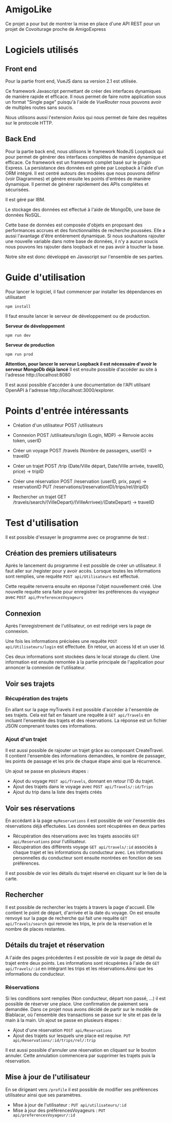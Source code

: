 # AmigoLike

Ce projet a pour but de montrer la mise en place d'une API REST pour un projet de Covoiturage proche de AmigoExpress

# Logiciels utilisés
## Front end
Pour la partie front end, VueJS dans sa version 2.1 est utilisée.

Ce framework Javascript permettant de créer des interfaces dynamiques de manière rapide et efficace.
Il nous permet de faire notre application sous un format "Single page" puisqu'à l'aide de *VueRouter* 
 nous pouvons avoir de multiples routes sans soucis.
 
 Nous utilisons aussi l'extension Axios qui nous permet de faire des requêtes sur le protocole HTTP.
 
 ## Back End
 Pour la partie back end, nous utilisons le framework NodeJS Loopback qui pour permet de générer des interfaces complêtes de manière dynamique et efficace.
 Ce framework est un framework complet basé sur le plugin Express.
 La persistance des données est gérée par Loopback à l'aide d'un ORM intégré.
 Il est centré autours des modèles que nous pouvons définir (voir Diagrammes) et génère ensuite les points d'entrées de manière dynamique.
 Il permet de générer rapidement des APIs complètes et sécurisées.
 
 Il est géré par IBM.
 
 
 Le stockage des données est effectué à l'aide de MongoDb, une base de données NoSQL.
 
 Cette base de données est composée d'objets en proposant des performances accrues et des fonctionnalités de recherche poussées.
 Elle a aussi l'avantage d'être entièrement dynamique. Si nous souhaitons rajouter une nouvelle variable dans notre base de données, il n'y a aucun soucis
 nous pouvons les rajouter dans loopback et ne pas avoir à toucher la base.
 
 Notre site est donc développé en Javascript sur l'ensemble de ses parties.
 
 
 # Guide d'utilisation
 Pour lancer le logiciel, il faut commencer par installer les dépendances en utilisatant
 
 `npm install`
 
 Il faut ensuite lancer le serveur de développement ou de production.
 
 **Serveur de développement**
 
 ``npm run dev``
 
 **Serveur de production**
 
 ``npm run prod``
 
 **Attention, pour lancer le serveur Loopback il est nécessaire d'avoir le serveur MongoDb déjà lancé**
 Il est ensuite possible d'accéder au site à l'adresse 
 http://localhost:8080
 
 Il est aussi possible d'accéder à une documentation de l'API utilisant OpenAPI à l'adresse
 http://localhost:3000/explorer.

# Points d'entrée intéressants
- Création d'un utilisateur
	POST /utilisateurs
- Connexion
	POST /utilisateurs/login (Login, MDP) -> Renvoie accès token, userID
- Créer un voyage
	POST /travels (Nombre de passagers, userID) -> travelID
- Créer un trajet
	POST /trip (Date/Ville départ, Date/Ville arrivée, travelID, price) -> tripID

- Créer une réservation
	POST /reservation (userID, prix, paye) -> reservationID
	PUT /reservations/(reservationID)/trips/rel/(tripID)

- Rechercher un trajet
	GET /travels/search/(VilleDepart)/(VilleArrivee)/(DateDepart) -> travelID

# Test d'utilisation
Il est possible d'essayer le programme avec ce programme de test :
## Création des premiers utilisateurs
Après le lancement du programme il est possible de créer un utilisateur.
Il faut aller sur /register pour y avoir accès.
Lorsque toutes les informations sont remplies, une requête  `POST api/Utilisateurs` est effectué.

Cette requête renverra ensuite en réponse l'objet nouvellement créé.
Une nouvelle requête sera faite pour enregistrer les préférences du voyageur avec `POST api/PreferencesVoyageurs`

## Connexion
Après l'enregistrement de l'utilisateur, on est redirigé vers la page de connexion.

Une fois les informations précisées une requête `POST api/Utilisateurs/login` est effectuée. En retour, un access Id et un user Id.

Ces deux informations sont stockées dans le local storage du client. Une information est ensuite remontée à la partie principale de l'application pour annoncer la connexion de l'utilisateur.

## Voir ses trajets
### Récupération des trajets
En allant sur la page myTravels il est possible d'accéder à l'ensemble de ses trajets.
Cela est fait en faisant une requête à `GET api/Travels` en incluant l'ensemble des trajets et des réservations.
La réponse est un fichier JSON comprenant toutes ces informations.

### Ajout d'un trajet
Il est aussi possible de rajouter un trajet grâce au composant CreateTravel.
Il contient l'ensemble des informations demandées, le nombre de passager, les points de passage et les prix de chaque étape ainsi que la récurrence.

Un ajout se passe en plusieurs étapes :
* Ajout du voyage `POST api/Travels`, donnant en retour l'ID du trajet.
* Ajout des trajets dans le voyage avec `POST api/Travels/:id/Trips`
* Ajout du trip dans la liste des trajets créés

## Voir ses réservations
En accédant à la page `myReservations` il est possible de voir l'ensemble des réservations déjà effectuées.
Les données sont récupérées en deux parties 
* Récupération des réservations avec les trajets associés `GET api/Reservations` pour l'utilisateur.
* Récupération des différents voyage `GET api/travels/:id` associés à chaque trajet et les informations du conducteur avec. Les informations personnelles du conducteur sont ensuite montrées en fonction de ses préférences.

Il est possible de voir les détails du trajet réservé en cliquant sur le lien de la carte.
## Rechercher 
Il est possible de rechercher les trajets à travers la page d'accueil.
Elle contient le point de départ, d'arrivée et la date du voyage.
On est ensuite renvoyé sur la page de recherche qui fait une requête `GET api/Travels/search` qui renvoie les trips, le prix de la réservation et le nombre de places restantes.
## Détails du trajet et réservation
A l'aide des pages précédentes il est possible de voir la page de détail du trajet entre deux points.
Les informations sont récupérées à l'aide de `GET api/Travels/:id` en intégrant les trips et les réservations.Ainsi que les informations du conducteur.

### Réservations
Si les conditions sont remplies (Non conducteur, départ non passé, ...) il est possible de réserver une place.
Une confirmation de paiement sera demandée. 
Dans ce projet nous avons décidé de partir sur le modèle de Blablacar, où l'ensemble des transactions se passe sur le site et pas de la main à la main.
Un ajout se passe en plusieurs étapes : 
* Ajout d'une réservation `POST api/Reservations`
* Ajout des trajets sur lesquels une place est requise. `PUT api/Reservations/:id/trips/rel/:trip`

Il est aussi possible d'annuler une réservation en cliquant sur le bouton annuler. Cette annulation commencera par supprimer les trajets puis la réservation.

## Mise à jour de l'utilisateur
En se dirigeant vers `/profile` il est possible de modifier ses préférences utilisateur ainsi que ses paramètres.
* Mise à jour de l'utilisateur : `PUT api/utilisateurs/:id`
* Mise à jour des préférencesVoyageurs : `PUT api/preferencesVoyageur/:id`

